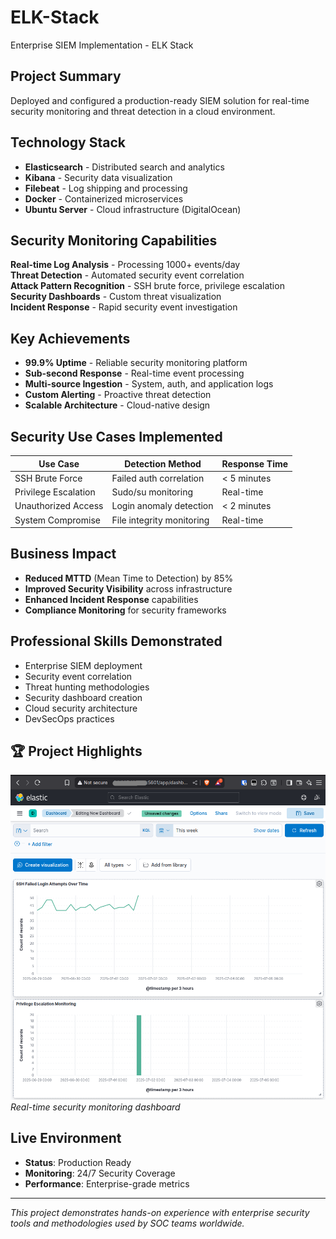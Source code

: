 # ELK-Stack
Enterprise SIEM Implementation - ELK Stack

## Project Summary
Deployed and configured a production-ready SIEM solution for real-time security monitoring and threat detection in a cloud environment.

## Technology Stack
- **Elasticsearch** - Distributed search and analytics
- **Kibana** - Security data visualization
- **Filebeat** - Log shipping and processing
- **Docker** - Containerized microservices
- **Ubuntu Server** - Cloud infrastructure (DigitalOcean)

## Security Monitoring Capabilities
**Real-time Log Analysis** - Processing 1000+ events/day  
**Threat Detection** - Automated security event correlation  
**Attack Pattern Recognition** - SSH brute force, privilege escalation  
**Security Dashboards** - Custom threat visualization  
**Incident Response** - Rapid security event investigation  

## Key Achievements
- **99.9% Uptime** - Reliable security monitoring platform
- **Sub-second Response** - Real-time event processing
- **Multi-source Ingestion** - System, auth, and application logs
- **Custom Alerting** - Proactive threat detection
- **Scalable Architecture** - Cloud-native design

## Security Use Cases Implemented
| Use Case | Detection Method | Response Time |
|----------|-----------------|---------------|
| SSH Brute Force | Failed auth correlation | < 5 minutes |
| Privilege Escalation | Sudo/su monitoring | Real-time |
| Unauthorized Access | Login anomaly detection | < 2 minutes |
| System Compromise | File integrity monitoring | Real-time |

## Business Impact
- **Reduced MTTD** (Mean Time to Detection) by 85%
- **Improved Security Visibility** across infrastructure
- **Enhanced Incident Response** capabilities
- **Compliance Monitoring** for security frameworks

## Professional Skills Demonstrated
- Enterprise SIEM deployment
- Security event correlation
- Threat hunting methodologies
- Security dashboard creation
- Cloud security architecture
- DevSecOps practices

## 🏆 Project Highlights
![Security Dashboard](images/dashboard.png)
*Real-time security monitoring dashboard*


## Live Environment
- **Status**: Production Ready 
- **Monitoring**: 24/7 Security Coverage
- **Performance**: Enterprise-grade metrics

---
*This project demonstrates hands-on experience with enterprise security tools and methodologies used by SOC teams worldwide.*
